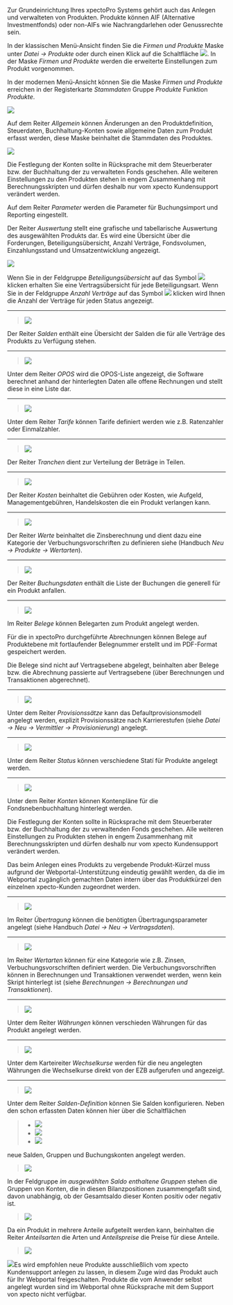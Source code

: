 Zur Grundeinrichtung Ihres xpectoPro Systems gehört auch das Anlegen und verwalteten von Produkten. Produkte können  AIF (Alternative Investmentfonds) oder non-AIFs wie Nachrangdarlehen oder Genussrechte sein. 

In der klassischen Menü-Ansicht finden Sie die *Firmen und Produkte* Maske  unter *Datei → Produkte* oder durch einen Klick auf die Schaltfläche ![](http://xpecto.github.io/docs/img/img_1461577656123.png). 
In der Maske *Firmen und Produkte* werden die erweiterte Einstellungen zum Produkt vorgenommen.

In der modernen Menü-Ansicht können Sie die Maske *Firmen und Produkte* erreichen in der Registerkarte *Stammdaten* Gruppe *Produkte* Funktion *Produkte*.

![](http://xpecto.github.io/docs/img/img_1461577830927.png)

Auf dem Reiter *Allgemein* können Änderungen an den Produktdefinition, Steuerdaten, Buchhaltung-Konten sowie allgemeine Daten zum Produkt erfasst werden, diese Maske beinhaltet die Stammdaten des Produktes.

![](http://xpecto.github.io/docs/xpecto/Datei/Produkte/Firmen_und_Produkte.png)

Die Festlegung der Konten sollte in Rücksprache mit dem Steuerberater bzw. der Buchhaltung der zu verwalteten Fonds geschehen. Alle weiteren Einstellungen zu den Produkten stehen in engem Zusammenhang mit Berechnungsskripten und dürfen deshalb nur vom xpecto Kundensupport verändert werden. 

Auf dem Reiter *Parameter* werden die Parameter für Buchungsimport und Reporting eingestellt.

Der Reiter *Auswertung* stellt eine grafische und tabellarische Auswertung des ausgewählten Produkts dar. Es wird eine Übersicht über die Forderungen, Beteiligungsübersicht, Anzahl Verträge, Fondsvolumen, Einzahlungsstand und Umsatzentwicklung angezeigt.

![](http://xpecto.github.io/docs/img/img_1461578732123.png)

Wenn Sie in der Feldgruppe  *Beteiligungsübersicht* auf das Symbol ![](http://xpecto.github.io/docs/img/img_1461578499376.png)  klicken erhalten Sie eine Vertragsübersicht für jede Beteiligungsart.
Wenn Sie in der Feldgruppe *Anzahl Verträge* auf das Symbol  ![](http://xpecto.github.io/docs/img/img_1461578510912.png) klicken wird Ihnen die Anzahl der Verträge für jeden Status angezeigt.


----------

> ![](http://xpecto.github.io/docs/xpecto/Datei/Produkte/Menue_Salden.png)

 Der Reiter *Salden* enthält eine Übersicht der Salden die für alle Verträge des Produkts zu Verfügung stehen. 

----------

>![](http://xpecto.github.io/docs/xpecto/Datei/Produkte/Menue_opos.png)

Unter dem Reiter *OPOS* wird die OPOS-Liste angezeigt, die Software berechnet anhand der hinterlegten Daten alle offene Rechnungen und stellt diese in eine Liste dar. 

----------

>![](http://xpecto.github.io/docs/xpecto/Datei/Produkte/Menue_Tarife.png)

Unter dem Reiter *Tarife* können Tarife definiert werden wie z.B. Ratenzahler oder Einmalzahler.

----------

>![](http://xpecto.github.io/docs/xpecto/Datei/Produkte/Menue_Tranchen.png)

Der Reiter *Tranchen* dient zur Verteilung der Beträge in Teilen.

----------

>![](http://xpecto.github.io/docs/xpecto/Datei/Produkte/Menue_Kosten.png)

Der Reiter *Kosten* beinhaltet die Gebühren oder Kosten, wie Aufgeld, Managementgebühren, Handelskosten die ein Produkt verlangen kann. 

----------

>![](http://xpecto.github.io/docs/xpecto/Datei/Produkte/Menue_Wertarten.png)

Der Reiter *Werte* beinhaltet die Zinsberechnung und dient dazu eine Kategorie der Verbuchungsvorschriften zu definieren siehe (Handbuch *Neu → Produkte → Wertarten*).

----------

>![](http://xpecto.github.io/docs/xpecto/Datei/Produkte/Menue_Buchungsdaten.png)

Der Reiter *Buchungsdaten* enthält die Liste der Buchungen die generell für ein Produkt anfallen. 

----------

>![](http://xpecto.github.io/docs/xpecto/Datei/Produkte/Menue_Belege.png)

Im Reiter *Belege* können Belegarten zum Produkt angelegt werden. 

Für die in xpectoPro durchgeführte Abrechnungen können Belege auf Produktebene mit fortlaufender Belegnummer erstellt und im PDF-Format gespeichert werden. 

Die Belege sind nicht auf Vertragsebene abgelegt, beinhalten aber Belege bzw. die Abrechnung passierte auf Vertragsebene (über Berechnungen und Transaktionen abgerechnet).

----------

>![](http://xpecto.github.io/docs/xpecto/Datei/Produkte/Menue_Provisionssaetze.png)

Unter dem Reiter *Provisionssätze* kann das Defaultprovisionsmodell angelegt werden, explizit Provisionssätze nach Karrierestufen (siehe *Datei → Neu → Vermittler → Provisionierung*) angelegt.

----------

>![](http://xpecto.github.io/docs/xpecto/Datei/Produkte/Menue_Status.png)

Unter dem Reiter  *Status* können verschiedene Statí für Produkte angelegt werden.

----------

>![](http://xpecto.github.io/docs/xpecto/Datei/Produkte/Menue_Konten.png)

Unter dem Reiter *Konten* können Kontenpläne für die Fondsnebenbuchhaltung hinterlegt werden. 

Die Festlegung der Konten sollte in Rücksprache mit dem Steuerberater bzw. der Buchhaltung der zu verwaltenden Fonds geschehen. 
Alle weiteren Einstellungen zu Produkten stehen in engem Zusammenhang mit Berechnungsskripten und dürfen deshalb nur vom xpecto Kundensupport verändert werden. 

Das beim Anlegen eines Produkts zu vergebende Produkt-Kürzel muss aufgrund der Webportal-Unterstützung eindeutig gewählt werden, da die im Webportal zugänglich gemachten Daten intern über das Produktkürzel den einzelnen xpecto-Kunden zugeordnet werden. 

----------

>![](http://xpecto.github.io/docs/xpecto/Datei/Produkte/Menue_Uebertragung.png)

Im Reiter *Übertragung* können die benötigten Übertragungsparameter angelegt (siehe Handbuch *Datei  → Neu  → Vertragsdaten*).

----------

>![](http://xpecto.github.io/docs/xpecto/Datei/Produkte/Menue_Wertarten.png)

Im Reiter *Wertarten* können für eine Kategorie wie z.B. Zinsen, Verbuchungsvorschriften definiert werden. 
Die Verbuchungsvorschriften können in Berechnungen und Transaktionen verwendet werden, wenn kein Skript hinterlegt ist (siehe *Berechnungen → Berechnungen und Transaktionen*).

----------

>![](http://xpecto.github.io/docs/xpecto/Datei/Produkte/Menue_Waehrungen.png)

Unter dem Reiter *Währungen* können verschieden Währungen für das Produkt angelegt werden.

----------

>![](http://xpecto.github.io/docs/xpecto/Datei/Produkte/Menue_Wechselkurse.png)

Unter dem Karteireiter *Wechselkurse* werden für die neu angelegten Währungen die Wechselkurse direkt von der EZB aufgerufen und angezeigt.

----------

>![](http://xpecto.github.io/docs/xpecto/Datei/Produkte/Menue_Salden.png)

Unter dem Reiter *Salden-Definition* können Sie Salden konfigurieren. 
Neben den schon erfassten Daten können hier über die Schaltflächen 

> - ![](http://xpecto.github.io/docs/img/img_1461582240266.png)
> - ![](http://xpecto.github.io/docs/img/img_1461581915169.png)
> - ![](http://xpecto.github.io/docs/img/img_1461581940776.png) 
 
neue Salden, Gruppen und Buchungskonten angelegt werden.

>![](http://xpecto.github.io/docs/img/img_1461581709647.png)

In der Feldgruppe *im ausgewählten Saldo enthaltene Gruppen* stehen die Gruppen von Konten, die in diesen Bilanzpositionen zusammengefaßt sind, davon unabhängig, ob der Gesamtsaldo dieser Konten positiv oder negativ ist.



>![](http://xpecto.github.io/docs/img/img_1461581862253.png)

Da ein Produkt  in mehrere Anteile aufgeteilt werden kann, beinhalten die Reiter *Anteilsarten* die Arten und *Anteilspreise* die Preise für diese Anteile.

>![](http://xpecto.github.io/docs/xpecto/Datei/Produkte/Anteilsarten_Anteilspreise.png)


![](http://xpecto.github.io/docs/xpecto/Grafiken/gr_gluehbirne.jpg)Es wird empfohlen neue Produkte ausschließlich vom xpecto Kundensupport anlegen zu lassen, in diesem Zuge wird das Produkt auch für Ihr Webportal freigeschalten. Produkte die vom Anwender selbst angelegt wurden sind im Webportal ohne Rücksprache mit dem Support von xpecto nicht verfügbar.


